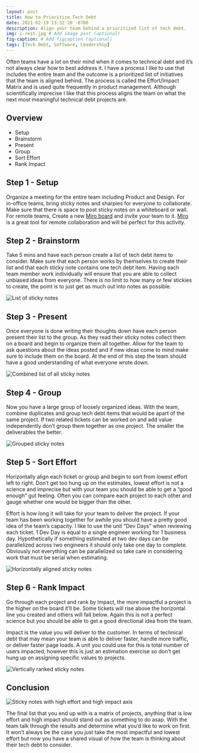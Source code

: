 ```yaml
---
layout: post
title: How to Prioritize Tech Debt
date: 2021-02-19 13:32:20 -0700
description: Align your team behind a prioritized list of tech debt.
img: i-rest.jpg # Add image post (optional)
fig-caption: # Add figcaption (optional)
tags: [Tech Debt, Software, Leadership]
---
```

Often teams have a lot on their mind when it comes to technical debt and it’s not always clear how to best address it. I have a process I like to use that includes the entire team and the outcome is a prioritized list of initiatives that the team is aligned behind. The process is called the Effort/Impact Matrix and is used quite frequently in product management. Although scientifically imprecise I like that this process aligns the team on what the next most meaningful technical debt projects are.

## Overview
* Setup
* Brainstorm
* Present
* Group
* Sort Effort
* Rank Impact

## Step 1 - Setup
Organize a meeting for the entire team including Product and Design. For in-office teams, bring sticky notes and sharpies for everyone to collaborate. Make sure that there is space to post sticky notes on a whiteboard or wall. For remote teams, Create a new [Miro board](https://miro.grsm.io/traviselnicky639) and invite your team to it. [Miro](https://miro.grsm.io/traviselnicky639) is a great tool for remote collaboration and will be perfect for this activity.

## Step 2 - Brainstorm
Take 5 mins and have each person create a list of tech debt items to consider. Make sure that each person works by themselves to create their list and that each sticky note contains one tech debt item. Having each team member work individually will ensure that you are able to collect unbiased ideas from everyone. There is no limit to how many or few stickies to create, the point is to just get as much out into notes as possible.

![List of sticky notes]({{site.baseurl}}/assets/img/tech-debt-step-2.png)

## Step 3 - Present
Once everyone is done writing their thoughts down have each person present their list to the group. As they read their sticky notes collect them on a board and begin to organize them all together. Allow for the team to ask questions about the ideas posted and if new ideas come to mind make sure to include them on the board. At the end of this step the team should have a good understanding of what everyone wrote down.

![Combined list of all sticky notes]({{site.baseurl}}/assets/img/tech-debt-step-3.png)

## Step 4 - Group
Now you have a large group of loosely organized ideas. With the team, combine duplicates and group tech debt items that would be apart of the same project. If two related tickets can be worked on and add value independently don’t group them together as one project. The smaller the deliverables the better.

![Grouped sticky notes]({{site.baseurl}}/assets/img/tech-debt-step-4.png)

## Step 5 - Sort Effort
Horizontally align each ticket or group and begin to sort from lowest effort left to right. Don’t get too hung up on the estimates, lowest effort is not a science and imprecise but with your team you should be able to get a “good enough” gut feeling. Often you can compare each project to each other and gauge whether one would be bigger than the other.

Effort is how long it will take for your team to deliver the project. If your team has been working together for awhile you should have a pretty good idea of the team’s capacity. I like to use the unit “Dev Days” when reviewing each ticket. 1 Dev Day is equal to a single engineer working for 1 business day. Hypothetically if something estimated at two dev days can be parallelized across two engineers it should only take one day to complete. Obviously not everything can be parallelized so take care in considering work that must be serial when estimating.

![Horizontally aligned sticky notes]({{site.baseurl}}/assets/img/tech-debt-step-5.png)

## Step 6 - Rank Impact
Go through each project and rank by Impact, the more impactful a project is the higher on the board it’ll be. Some tickets will rise above the horizontal line you created and others will fall below. Again this is not a perfect science but you should be able to get a good directional idea from the team.

Impact is the value you will deliver to the customer. In terms of technical debt that may mean your team is able to deliver faster, handle more traffic, or deliver faster page loads. A unit you could use for this is total number of users impacted, however this is just an estimation exercise so don’t get hung up on assigning specific values to projects.

![Vertically ranked sticky notes]({{site.baseurl}}/assets/img/tech-debt-step-6.png)

## Conclusion

![Sticky notes with high effort and high impact axis]({{site.baseurl}}/assets/img/tech-debt-conclusion.png)

The final list that you end up with is a matrix of projects, anything that is low effort and high impact should stand out as something to do asap. With the team talk through the results and determine what you’d like to work on first. It won’t always be the case you just take the most impactful and lowest effort but now you have a shared visual of how the team is thinking about their tech debt to consider.
